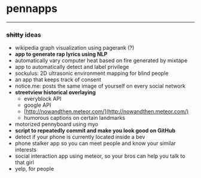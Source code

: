 # pennapps
---
### ~~shitty~~ ideas
* wikipedia graph visualization using pagerank (?)
* **app to generate rap lyrics using NLP**
 * automatically vary computer heat based on fire generated by mixtape
* app to automatically detect and label privilege
* sockulus: 2D ultrasonic environment mapping for blind people
* an app that keeps track of consent
* notice.me: posts the same image of yourself on every social network
* **streetview historical overlaying**
  * everyblock API
  * google API
  * [http://nowandthen.meteor.com/](http://nowandthen.meteor.com/)
  * humorous captions on certain landmarks
* motorized pennyboard using myo
* **script to repeatedly commit and make you look good on GitHub**
* detect if your phone is currently located inside a bev
* phone stalker app so you can meet people and know your similar interests
* social interaction app using meteor, so your bros can help you talk to that girl
* yelp, for people
